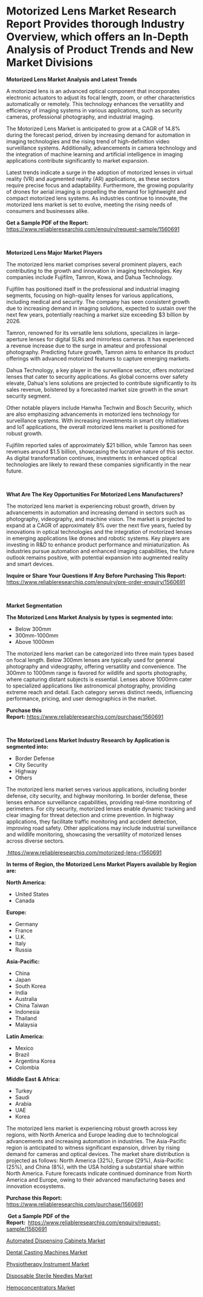 <p><h1>Motorized Lens Market Research Report Provides thorough Industry Overview, which offers an In-Depth Analysis of Product Trends and New Market Divisions</h1></p><p><strong>Motorized Lens Market Analysis and Latest Trends</strong></p>
<p><p>A motorized lens is an advanced optical component that incorporates electronic actuators to adjust its focal length, zoom, or other characteristics automatically or remotely. This technology enhances the versatility and efficiency of imaging systems in various applications, such as security cameras, professional photography, and industrial imaging.</p><p>The Motorized Lens Market is anticipated to grow at a CAGR of 14.8% during the forecast period, driven by increasing demand for automation in imaging technologies and the rising trend of high-definition video surveillance systems. Additionally, advancements in camera technology and the integration of machine learning and artificial intelligence in imaging applications contribute significantly to market expansion. </p><p>Latest trends indicate a surge in the adoption of motorized lenses in virtual reality (VR) and augmented reality (AR) applications, as these sectors require precise focus and adaptability. Furthermore, the growing popularity of drones for aerial imaging is propelling the demand for lightweight and compact motorized lens systems. As industries continue to innovate, the motorized lens market is set to evolve, meeting the rising needs of consumers and businesses alike.</p></p>
<p><strong>Get a Sample PDF of the Report:&nbsp;</strong> <a href="https://www.reliableresearchiq.com/enquiry/request-sample/1560691?utm_campaign=3370&utm_medium=2&utm_source=Github&utm_content=ia&utm_term=08042025&utm_id=motorized-lens">https://www.reliableresearchiq.com/enquiry/request-sample/1560691</a></p>
<p>&nbsp;</p>
<p><strong>Motorized Lens Major Market Players</strong></p>
<p><p>The motorized lens market comprises several prominent players, each contributing to the growth and innovation in imaging technologies. Key companies include Fujifilm, Tamron, Kowa, and Dahua Technology. </p><p>Fujifilm has positioned itself in the professional and industrial imaging segments, focusing on high-quality lenses for various applications, including medical and security. The company has seen consistent growth due to increasing demand in imaging solutions, expected to sustain over the next few years, potentially reaching a market size exceeding $3 billion by 2026.</p><p>Tamron, renowned for its versatile lens solutions, specializes in large-aperture lenses for digital SLRs and mirrorless cameras. It has experienced a revenue increase due to the surge in amateur and professional photography. Predicting future growth, Tamron aims to enhance its product offerings with advanced motorized features to capture emerging markets.</p><p>Dahua Technology, a key player in the surveillance sector, offers motorized lenses that cater to security applications. As global concerns over safety elevate, Dahua's lens solutions are projected to contribute significantly to its sales revenue, bolstered by a forecasted market size growth in the smart security segment.</p><p>Other notable players include Hanwha Techwin and Bosch Security, which are also emphasizing advancements in motorized lens technology for surveillance systems. With increasing investments in smart city initiatives and IoT applications, the overall motorized lens market is positioned for robust growth. </p><p>Fujifilm reported sales of approximately $21 billion, while Tamron has seen revenues around $1.5 billion, showcasing the lucrative nature of this sector. As digital transformation continues, investments in enhanced optical technologies are likely to reward these companies significantly in the near future.</p></p>
<p>&nbsp;</p>
<p><strong>What Are The Key Opportunities For Motorized Lens Manufacturers?</strong></p>
<p><p>The motorized lens market is experiencing robust growth, driven by advancements in automation and increasing demand in sectors such as photography, videography, and machine vision. The market is projected to expand at a CAGR of approximately 8% over the next five years, fueled by innovations in optical technologies and the integration of motorized lenses in emerging applications like drones and robotic systems. Key players are investing in R&D to enhance product performance and miniaturization. As industries pursue automation and enhanced imaging capabilities, the future outlook remains positive, with potential expansion into augmented reality and smart devices.</p></p>
<p><strong>Inquire or Share Your Questions If Any Before Purchasing This Report:</strong> <a href="https://www.reliableresearchiq.com/enquiry/pre-order-enquiry/1560691?utm_campaign=3370&utm_medium=2&utm_source=Github&utm_content=ia&utm_term=08042025&utm_id=motorized-lens">https://www.reliableresearchiq.com/enquiry/pre-order-enquiry/1560691</a></p>
<p>&nbsp;</p>
<p><strong>Market Segmentation</strong></p>
<p><strong>The Motorized Lens Market Analysis by types is segmented into:</strong></p>
<p><ul><li>Below 300mm</li><li>300mm-1000mm</li><li>Above 1000mm</li></ul></p>
<p><p>The motorized lens market can be categorized into three main types based on focal length. Below 300mm lenses are typically used for general photography and videography, offering versatility and convenience. The 300mm to 1000mm range is favored for wildlife and sports photography, where capturing distant subjects is essential. Lenses above 1000mm cater to specialized applications like astronomical photography, providing extreme reach and detail. Each category serves distinct needs, influencing performance, pricing, and user demographics in the market.</p></p>
<p><strong>Purchase this Report:&nbsp;</strong><a href="https://www.reliableresearchiq.com/purchase/1560691?utm_campaign=3370&utm_medium=2&utm_source=Github&utm_content=ia&utm_term=08042025&utm_id=motorized-lens">https://www.reliableresearchiq.com/purchase/1560691</a></p>
<p>&nbsp;</p>
<p><strong>The Motorized Lens Market Industry Research by Application is segmented into:</strong></p>
<p><ul><li>Border Defense</li><li>City Security</li><li>Highway</li><li>Others</li></ul></p>
<p><p>The motorized lens market serves various applications, including border defense, city security, and highway monitoring. In border defense, these lenses enhance surveillance capabilities, providing real-time monitoring of perimeters. For city security, motorized lenses enable dynamic tracking and clear imaging for threat detection and crime prevention. In highway applications, they facilitate traffic monitoring and accident detection, improving road safety. Other applications may include industrial surveillance and wildlife monitoring, showcasing the versatility of motorized lenses across diverse sectors.</p></p>
<p><a href="https://www.reliableresearchiq.com/motorized-lens-r1560691?utm_campaign=3370&utm_medium=2&utm_source=Github&utm_content=ia&utm_term=08042025&utm_id=motorized-lens">&nbsp;https://www.reliableresearchiq.com/motorized-lens-r1560691</a></p>
<p><strong>In terms of Region, the Motorized Lens Market Players available by Region are:</strong></p>
<p>
    <p> <strong> North America: </strong>
        <ul>
            <li>United States</li>
            <li>Canada</li>
        </ul>
        </p> 
    <p> <strong> Europe: </strong>
        <ul>
            <li>Germany</li>
            <li>France</li>
            <li>U.K.</li>
            <li>Italy</li>
            <li>Russia</li>
        </ul>
        </p> 
    <p> <strong> Asia-Pacific: </strong>
        <ul>
            <li>China</li>
            <li>Japan</li>
            <li>South Korea</li>
            <li>India</li>
            <li>Australia</li>
            <li>China Taiwan</li>
            <li>Indonesia</li>
            <li>Thailand</li>
            <li>Malaysia</li>
        </ul>
        </p> 
    <p> <strong> Latin America: </strong>
        <ul>
            <li>Mexico</li>
            <li>Brazil</li>
            <li>Argentina Korea</li>
            <li>Colombia</li>
        </ul>
        </p> 
    <p> <strong> Middle East & Africa: </strong>
        <ul>
            <li>Turkey</li>
            <li>Saudi</li>
            <li>Arabia</li>
            <li>UAE</li>
            <li>Korea</li>
        </ul>
    </p>
    </p>
<p><p>The motorized lens market is experiencing robust growth across key regions, with North America and Europe leading due to technological advancements and increasing automation in industries. The Asia-Pacific region is anticipated to witness significant expansion, driven by rising demand for cameras and optical devices. The market share distribution is projected as follows: North America (32%), Europe (29%), Asia-Pacific (25%), and China (8%), with the USA holding a substantial share within North America. Future forecasts indicate continued dominance from North America and Europe, owing to their advanced manufacturing bases and innovation ecosystems.</p></p>
<p><strong>Purchase this Report: </strong><a href="https://www.reliableresearchiq.com/purchase/1560691?utm_campaign=3370&utm_medium=2&utm_source=Github&utm_content=ia&utm_term=08042025&utm_id=motorized-lens">https://www.reliableresearchiq.com/purchase/1560691</a></p>
<p>&nbsp;<strong>Get a Sample PDF of the Report:&nbsp;&nbsp;</strong><a href="https://www.reliableresearchiq.com/enquiry/request-sample/1560691?utm_campaign=3370&utm_medium=2&utm_source=Github&utm_content=ia&utm_term=08042025&utm_id=motorized-lens">https://www.reliableresearchiq.com/enquiry/request-sample/1560691</a></p>
<p><strong></strong></p>
<p><p><a href="https://www.linkedin.com/pulse/complete-swot-analysis-automated-dispensing-cabinets-market-b9alf?utm_campaign=3370&utm_medium=2&utm_source=Github&utm_content=ia&utm_term=08042025&utm_id=motorized-lens">Automated Dispensing Cabinets Market</a></p><p><a href="https://www.linkedin.com/pulse/forecasting-dental-casting-machines-market-44-cagr-growth-projections-ivyie?utm_campaign=3370&utm_medium=2&utm_source=Github&utm_content=ia&utm_term=08042025&utm_id=motorized-lens">Dental Casting Machines Market</a></p><p><a href="https://www.linkedin.com/pulse/latest-physiotherapy-instrument-market-report-size-share-revenue-vcmye?utm_campaign=3370&utm_medium=2&utm_source=Github&utm_content=ia&utm_term=08042025&utm_id=motorized-lens">Physiotherapy Instrument Market</a></p><p><a href="https://www.linkedin.com/pulse/projected-disposable-sterile-needles-market-growth-44-cagr-rfylf?utm_campaign=3370&utm_medium=2&utm_source=Github&utm_content=ia&utm_term=08042025&utm_id=motorized-lens">Disposable Sterile Needles Market</a></p><p><a href="https://www.linkedin.com/pulse/data-global-hemoconcentrators-markets-share-size-growth-opportunity-5hd5e?utm_campaign=3370&utm_medium=2&utm_source=Github&utm_content=ia&utm_term=08042025&utm_id=motorized-lens">Hemoconcentrators Market</a></p></p>